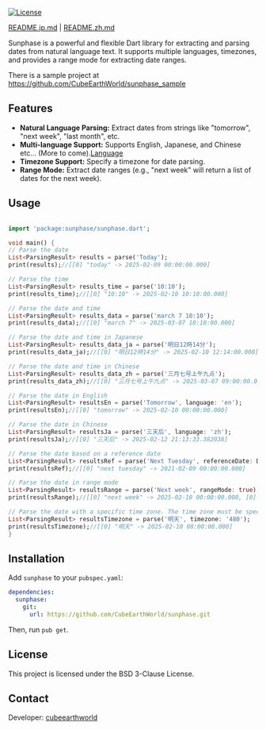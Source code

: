 [![License](https://img.shields.io/badge/License-BSD%203--Clause-blue.svg)](https://opensource.org/licenses/BSD-3-Clause)

[README.jp.md](README.jp.md) | [README.zh.md](README.zh.md)

Sunphase is a powerful and flexible Dart library for extracting and parsing dates from natural language text. It supports multiple languages, timezones, and provides a range mode for extracting date ranges.

There is a sample project at https://github.com/CubeEarthWorld/sunphase_sample

## Features

*   **Natural Language Parsing:** Extract dates from strings like "tomorrow", "next week", "last month", etc.
*   **Multi-language Support:** Supports English, Japanese, and Chinese etc... (More to come).[Language](lib/languages)
*   **Timezone Support:** Specify a timezone for date parsing.
*   **Range Mode:** Extract date ranges (e.g., "next week" will return a list of dates for the next week).

## Usage
```dart

import 'package:sunphase/sunphase.dart';

void main() {
// Parse the date
List<ParsingResult> results = parse('Today');
print(results);//[[0] "today" -> 2025-02-09 00:00:00.000]

// Parse the time
List<ParsingResult> results_time = parse('10:10');
print(results_time);//[[0] "10:10" -> 2025-02-10 10:10:00.000]

// Parse the date and time
List<ParsingResult> results_data = parse('march 7 10:10');
print(results_data);//[[0] "march 7" -> 2025-03-07 10:10:00.000]

// Parse the date and time in Japanese
List<ParsingResult> results_data_ja = parse('明日12時14分');
print(results_data_ja);//[[0] "明日12時14分" -> 2025-02-10 12:14:00.000]

// Parse the date and time in Chinese
List<ParsingResult> results_data_zh = parse('三月七号上午九点');
print(results_data_zh);//[[0] "三月七号上午九点" -> 2025-03-07 09:00:00.000]

// Parse the date in English
List<ParsingResult> resultsEn = parse('Tomorrow', language: 'en');
print(resultsEn);//[[0] "tomorrow" -> 2025-02-10 00:00:00.000]

// Parse the date in Chinese
List<ParsingResult> resultsJa = parse('三天后', language: 'zh');
print(resultsJa);//[[0] "三天后" -> 2025-02-12 21:13:33.382038]

// Parse the date based on a reference date
List<ParsingResult> resultsRef = parse('Next Tuesday', referenceDate: DateTime(2021, 2, 4));
print(resultsRef);//[[0] "next tuesday" -> 2021-02-09 00:00:00.000]

// Parse the date in range mode
List<ParsingResult> resultsRange = parse('Next week', rangeMode: true);
print(resultsRange);//[[0] "next week" -> 2025-02-10 00:00:00.000, [0] "next week" -> 2025-02-11 00:00:00.000, [0] "next week" -> 2025-02-12 00:00:00.000, [0] "next week" -> 2025-02-13 00:00:00.000, [0] "next week" -> 2025-02-14 00:00:00.000, [0] "next week" -> 2025-02-15 00:00:00.000, [0] "next week" -> 2025-02-16 00:00:00.000]

// Parse the date with a specific time zone. The time zone must be specified as an offset in minutes from UTC. For example, UTC+8 is "480".
List<ParsingResult> resultsTimezone = parse('明天', timezone: '480');
print(resultsTimezone);//[[0] "明天" -> 2025-02-10 08:00:00.000]
}

```

## Installation
Add `sunphase` to your `pubspec.yaml`:

```yaml
dependencies:
  sunphase:
    git:
      url: https://github.com/CubeEarthWorld/sunphase.git
```
Then, run `pub get`.

## License

This project is licensed under the BSD 3-Clause License.

## Contact
Developer: [cubeearthworld](https://x.com/cubeearthworld)
